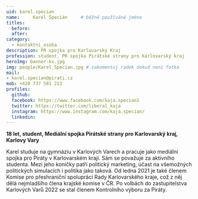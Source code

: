 ```yaml
---
uid: karel.specian
name:     Karel Špecián  	# běžně používáné jméno
titles:
  before:
  after:
category:
  - kontaktni_osoba
description: PR spojka pro Karlovarský Kraj
profession: student, PR spojka Pirátské strany pro Karlovarský kraj
heroImg: banner-kv.jpg
img: people/Karel_Specian.jpg # zakomentuj radek dokud není fotka
mail:
- karel.specian@pirati.cz
mob: +420 737 581 213
profiles:
  github:
  facebook: https://www.facebook.com/kaja.specian1
  twitter: https://twitter.com/liberal_kaja
  instagram: https://www.instagram.com/kaja.specian/
  linkedin:
---
```

**18 let, student, Mediální spojka Pirátské strany pro Karlovarský kraj, Karlovy Vary**

Karel studuje na gymnáziu v Karlových Varech a pracuje jako mediální spojka pro Piráty v Karlovarském kraji.
Sám se považuje za aktivního studenta. Mezi jeho koníčky patří politický marketing, účast na všemožných politických simulacích i politika jako taková.
Od ledna 2021 je také členem Komise pro přeshraniční spolupráci Rady Karlovarského kraje, což z něj dělá nejmladšího člena krajské komise v ČR.
Po volbách do zastupitelstva Karlových Varů 2022 se stal členem Kontrolního výboru za Piráty.
